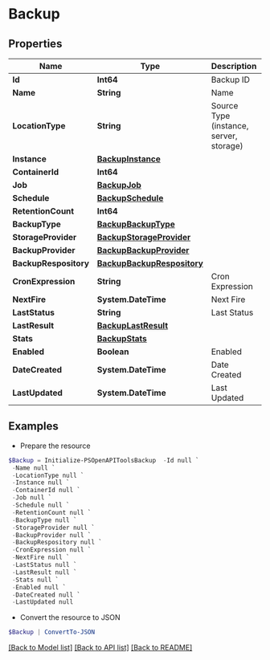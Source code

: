 # Backup
## Properties

Name | Type | Description | Notes
------------ | ------------- | ------------- | -------------
**Id** | **Int64** | Backup ID | [optional] 
**Name** | **String** | Name | [optional] 
**LocationType** | **String** | Source Type (instance, server, storage) | [optional] 
**Instance** | [**BackupInstance**](BackupInstance.md) |  | [optional] 
**ContainerId** | **Int64** |  | [optional] 
**Job** | [**BackupJob**](BackupJob.md) |  | [optional] 
**Schedule** | [**BackupSchedule**](BackupSchedule.md) |  | [optional] 
**RetentionCount** | **Int64** |  | [optional] 
**BackupType** | [**BackupBackupType**](BackupBackupType.md) |  | [optional] 
**StorageProvider** | [**BackupStorageProvider**](BackupStorageProvider.md) |  | [optional] 
**BackupProvider** | [**BackupBackupProvider**](BackupBackupProvider.md) |  | [optional] 
**BackupRespository** | [**BackupBackupRespository**](BackupBackupRespository.md) |  | [optional] 
**CronExpression** | **String** | Cron Expression | [optional] 
**NextFire** | **System.DateTime** | Next Fire | [optional] 
**LastStatus** | **String** | Last Status | [optional] 
**LastResult** | [**BackupLastResult**](BackupLastResult.md) |  | [optional] 
**Stats** | [**BackupStats**](BackupStats.md) |  | [optional] 
**Enabled** | **Boolean** | Enabled | [optional] 
**DateCreated** | **System.DateTime** | Date Created | [optional] 
**LastUpdated** | **System.DateTime** | Last Updated | [optional] 

## Examples

- Prepare the resource
```powershell
$Backup = Initialize-PSOpenAPIToolsBackup  -Id null `
 -Name null `
 -LocationType null `
 -Instance null `
 -ContainerId null `
 -Job null `
 -Schedule null `
 -RetentionCount null `
 -BackupType null `
 -StorageProvider null `
 -BackupProvider null `
 -BackupRespository null `
 -CronExpression null `
 -NextFire null `
 -LastStatus null `
 -LastResult null `
 -Stats null `
 -Enabled null `
 -DateCreated null `
 -LastUpdated null
```

- Convert the resource to JSON
```powershell
$Backup | ConvertTo-JSON
```

[[Back to Model list]](../README.md#documentation-for-models) [[Back to API list]](../README.md#documentation-for-api-endpoints) [[Back to README]](../README.md)

